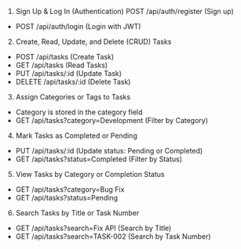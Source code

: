 1. Sign Up & Log In (Authentication)
POST /api/auth/register (Sign up)
- POST /api/auth/login (Login with JWT)
2. Create, Read, Update, and Delete (CRUD) Tasks	
- POST /api/tasks (Create Task)
- GET /api/tasks (Read Tasks)
- PUT /api/tasks/:id (Update Task)
- DELETE /api/tasks/:id (Delete Task)
3. Assign Categories or Tags to Tasks
- Category is stored in the category field
- GET /api/tasks?category=Development (Filter by Category)
4. Mark Tasks as Completed or Pending
- PUT /api/tasks/:id (Update status: Pending or Completed)
- GET /api/tasks?status=Completed (Filter by Status)
5. View Tasks by Category or Completion Status
- GET /api/tasks?category=Bug Fix
- GET /api/tasks?status=Pending
6. Search Tasks by Title or Task Number	
- GET /api/tasks?search=Fix API (Search by Title)
- GET /api/tasks?search=TASK-002 (Search by Task Number)
